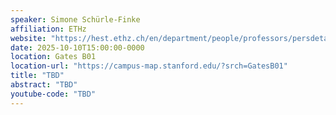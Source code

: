 ```yaml
---
speaker: Simone Schürle‑Finke
affiliation: ETHz
website: "https://hest.ethz.ch/en/department/people/professors/persdetail.MTY3MjM5.TGlzdC85Miw5ODYyMzU0MDI=.html"
date: 2025-10-10T15:00:00-0000
location: Gates B01
location-url: "https://campus-map.stanford.edu/?srch=GatesB01"
title: "TBD"
abstract: "TBD"
youtube-code: "TBD"
---
```

